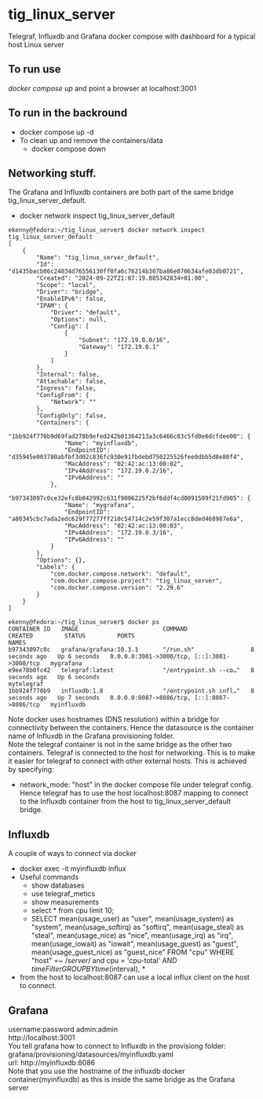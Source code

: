 # tig_linux_server
Telegraf, Influxdb and Grafana docker compose with dashboard for a typical host Linux server

## To run use
_docker compose up_ and point a browser at localhost:3001

## To run in the backround
  * docker compose up -d  
  * To clean up and remove the containers/data  
     * docker compose down  

## Networking stuff. 
The Grafana and Influxdb containers are both part of the same bridge tig_linux_server_default.    
   * docker network inspect tig_linux_server_default

```
ekenny@fedora:~/tig_linux_server$ docker network inspect tig_linux_server_default
[
    {
        "Name": "tig_linux_server_default",
        "Id": "d1435bacb06c24034d76556130ff0fa6c76214b307ba86e070634afe03db0721",
        "Created": "2024-09-22T21:07:19.885342834+01:00",
        "Scope": "local",
        "Driver": "bridge",
        "EnableIPv6": false,
        "IPAM": {
            "Driver": "default",
            "Options": null,
            "Config": [
                {
                    "Subnet": "172.19.0.0/16",
                    "Gateway": "172.19.0.1"
                }
            ]
        },
        "Internal": false,
        "Attachable": false,
        "Ingress": false,
        "ConfigFrom": {
            "Network": ""
        },
        "ConfigOnly": false,
        "Containers": {
            "1bb924f770b9d69fad278b9efed242b01364213a3c6466c83c5fd0e6dcfdee00": {
                "Name": "myinfluxdb",
                "EndpointID": "d35945e003780abfbf3d02c836fc930e91fbdebd750225526fee0dbb5d8e80f4",
                "MacAddress": "02:42:ac:13:00:02",
                "IPv4Address": "172.19.0.2/16",
                "IPv6Address": ""
            },
            "b97343097c0ce32efc8b042992c631f9006225f2bf6ddf4cd0091509f21fd905": {
                "Name": "mygrafana",
                "EndpointID": "a80345cbc7ada2edc629f77277ff210c54714c2e59f307a1ecc8ded468987e6a",
                "MacAddress": "02:42:ac:13:00:03",
                "IPv4Address": "172.19.0.3/16",
                "IPv6Address": ""
            }
        },
        "Options": {},
        "Labels": {
            "com.docker.compose.network": "default",
            "com.docker.compose.project": "tig_linux_server",
            "com.docker.compose.version": "2.29.6"
        }
    }
]
```
```
ekenny@fedora:~/tig_linux_server$ docker ps
CONTAINER ID   IMAGE                        COMMAND                  CREATED         STATUS         PORTS                                         NAMES
b97343097c0c   grafana/grafana:10.3.1       "/run.sh"                8 seconds ago   Up 6 seconds   0.0.0.0:3001->3000/tcp, [::]:3001->3000/tcp   mygrafana
e9ee78b0fc42   telegraf:latest              "/entrypoint.sh --co…"   8 seconds ago   Up 6 seconds                                                 mytelegraf
1bb924f770b9   influxdb:1.8                 "/entrypoint.sh infl…"   8 seconds ago   Up 7 seconds   0.0.0.0:8087->8086/tcp, [::]:8087->8086/tcp   myinfluxdb
```

   Note docker uses hostnames (DNS resolution) within a bridge for connectivity between the containers. Hence the datasource is the container name of Influxdb in the Grafana provisioning folder.  
   Note the telegraf container is not in the same bridge as the other two containers. 
   Telegraf is connected to the host for networking. This is to make it easier for telegraf to connect with other external hosts. 
   This is achieved by specifying:
   * network_mode: "host"  in the docker compose file under telegraf config.   
    Hence telegraf has to use the host localhost:8087 mapping to connect to the Influxdb container from the host to tig_linux_server_default bridge. 

## Influxdb
A couple of ways to connect via docker
* docker exec -it myinfluxdb influx
 * Useful commands
   * show databases
   * use telegraf_metics
   * show measurements
   * select * from cpu limit 10;
   * SELECT mean(usage_user) as "user", mean(usage_system) as "system", mean(usage_softirq) as "softirq", mean(usage_steal) as "steal", mean(usage_nice) as "nice", mean(usage_irq) as "irq", mean(usage_iowait) as "iowait", mean(usage_guest) as "guest", mean(usage_guest_nice) as "guest_nice"  FROM "cpu" WHERE "host" =~ /$server$/ and cpu = 'cpu-total' AND $timeFilter GROUP BY time($interval), *
* from the host to localhost:8087
  can use a local influx client on the host to connect.

## Grafana
   username:password admin:admin   
   http://localhost:3001   
   You tell grafana how to connect to Influxdb in the provisiong folder: grafana/provisioning/datasources/myinfluxdb.yaml  
   url: http://myinfluxdb:8086   
   Note that you use the hostname of the influxdb docker container(myinfluxdb) as this is inside the same bridge as the Grafana server
  
